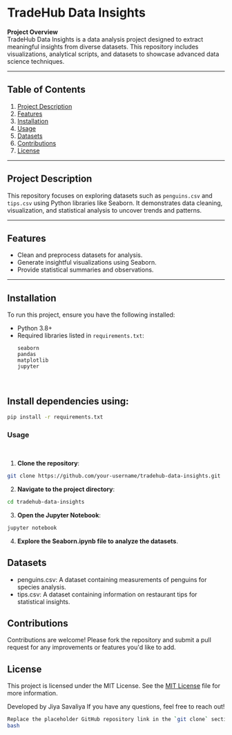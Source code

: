
# TradeHub Data Insights

**Project Overview**  
TradeHub Data Insights is a data analysis project designed to extract meaningful insights from diverse datasets. This repository includes visualizations, analytical scripts, and datasets to showcase advanced data science techniques.

---

## Table of Contents
1. [Project Description](#project-description)
2. [Features](#features)
3. [Installation](#installation)
4. [Usage](#usage)
5. [Datasets](#datasets)
6. [Contributions](#contributions)
7. [License](#license)

---

## Project Description  
This repository focuses on exploring datasets such as `penguins.csv` and `tips.csv` using Python libraries like Seaborn. It demonstrates data cleaning, visualization, and statistical analysis to uncover trends and patterns.

---

## Features
- Clean and preprocess datasets for analysis.
- Generate insightful visualizations using Seaborn.
- Provide statistical summaries and observations.

---

## Installation  
To run this project, ensure you have the following installed:
- Python 3.8+
- Required libraries listed in `requirements.txt`:
  ```plaintext
  seaborn
  pandas
  matplotlib
  jupyter

<br>

## Install dependencies using:


 ```bash
 pip install -r requirements.txt
 ```

### Usage

<br>

1. **Clone the repository**:
   
 ```bash
git clone https://github.com/your-username/tradehub-data-insights.git
 ```

2. **Navigate to the project directory**:

 ```bash
cd tradehub-data-insights
```

3. **Open the Jupyter Notebook**:

```bash
jupyter notebook
```

4. **Explore the Seaborn.ipynb file to analyze the datasets**.

   
## Datasets

- penguins.csv: A dataset containing measurements of penguins for species analysis.
- tips.csv: A dataset containing information on restaurant tips for statistical insights.

## Contributions

Contributions are welcome! Please fork the repository and submit a pull request for any improvements or features you'd like to add.

## License

This project is licensed under the MIT License. See the [MIT License](LICENSE) file for more information.

Developed by Jiya Savaliya
If you have any questions, feel free to reach out!

```bash
Replace the placeholder GitHub repository link in the `git clone` section with your actual repository URL. Let me know if you’d like any additional customization!
bash

